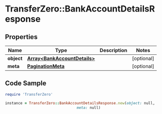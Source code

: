 # TransferZero::BankAccountDetailsResponse

## Properties

Name | Type | Description | Notes
------------ | ------------- | ------------- | -------------
**object** | [**Array&lt;BankAccountDetails&gt;**](BankAccountDetails.md) |  | [optional] 
**meta** | [**PaginationMeta**](PaginationMeta.md) |  | [optional] 

## Code Sample

```ruby
require 'TransferZero'

instance = TransferZero::BankAccountDetailsResponse.new(object: null,
                                 meta: null)
```


